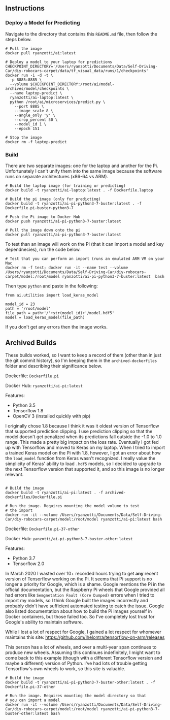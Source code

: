 ## Instructions

### Deploy a Model for Predicting

Navigate to the directory that contains this `README.md` file, then follow the steps below.

	# Pull the image
	docker pull ryanzotti/ai:latest

	# Deploy a model to your laptop for predictions
	CHECKPOINT_DIRECTORY='/Users/ryanzotti/Documents/Data/Self-Driving-Car/diy-robocars-carpet/data/tf_visual_data/runs/1/checkpoints'
	docker run -i -d -t \
	  -p 8885:8885 \
	  --volume $CHECKPOINT_DIRECTORY:/root/ai/model-archives/model/checkpoints \
	  --name laptop-predict \
	  ryanzotti/ai-laptop:latest \
	  python /root/ai/microservices/predict.py \
	    --port 8885 \
	    --image_scale 8 \
	    --angle_only 'y' \
	    --crop_percent 50 \
	    --model_id 1 \
	    --epoch 151

	# Stop the image
	docker rm -f laptop-predict

### Build

There are two separate images: one for the laptop and another for the Pi. Unfortunately I can't unify them into the same image because the software runs on separate architectures (x86-64 vs ARM).

	# Build the laptop image (for training or predicting)
	docker build -t ryanzotti/ai-laptop:latest . -f Dockerfile.laptop

	# Build the pi image (only for predicting)
	docker build -t ryanzotti/ai-pi-python3-7-buster:latest . -f Dockerfile.pi-buster-python3-7

	# Push the Pi image to Docker Hub
	docker push ryanzotti/ai-pi-python3-7-buster:latest

	# Pull the image down onto the pi
	docker pull ryanzotti/ai-pi-python3-7-buster:latest

To test than an image will work on the Pi (that it can import a model and key dependnecies), run the code below.

```
# Test that you can perform an import (runs an emulated ARM VM on your Mac
docker rm -f test; docker run -it --name test --volume /Users/ryanzotti/Documents/Data/Self-Driving-Car/diy-robocars-carpet/model:/root/model ryanzotti/ai-pi-python3-7-buster:latest  bash
```

Then type `python` and paste in the following:

```
from ai.utilities import load_keras_model

model_id = 23
path = '/root/model'
file_path = path+'/'+str(model_id)+'/model.hdf5'
model = load_keras_model(file_path)

```
If you don't get any errors then the image works.

## Archived Builds

These builds worked, so I want to keep a record of them (other than   in just the git commit history), so I'm keeping them in the `archived-dockerfiles` folder and describing their significance below.

Dockerfile: `Dockerfile.pi`

Docker Hub: `ryanzotti/ai-pi:latest`

Features: 

* Python 3.5
* Tensorflow 1.8
* OpenCV 3 (installed quickly with pip)

I originally chose 1.8 because I think it was it oldest version of Tensorflow that supported prediction clipping. I use prediction clipping so that the model doesn't get penalized when its predictions fall outside the -1.0 to 1.0 range. This made a pretty big impact on the loss rate. Eventually I got fed up with Tensorflow and moved to Keras on my laptop. When I tried to import a trained Keras model on the Pi with 1.8, however, I got an error about how the `load_model` function from Keras wasn't recognized. I really value the simplicity of Keras' ability to load `.hdf5` models, so I decided to upgrade to the next Tensorflow version that supported it, and so this image is no longer relevant. 

```

# Build the image
docker build -t ryanzotti/ai-pi:latest . -f archived-dockerfiles/Dockerfile.pi

# Run the image. Requires mounting the model volume to test
# the import
docker run -it --volume /Users/ryanzotti/Documents/Data/Self-Driving-Car/diy-robocars-carpet/model:/root/model ryanzotti/ai-pi:latest bash
```

Dockerfile: `Dockerfile.pi-37-other`

Docker Hub: `yanzotti/ai-pi-python3-7-buster-other:latest`

Features: 

* Python 3.7
* Tensorflow 2.0

In March 2020 I wasted over 10+ recorded hours trying to get **any** recent version of Tensorflow working on the Pi. It seems that Pi support is no longer a priority for Google, which is a shame. Google mentions the Pi in the official documentation, but the Raspberry Pi wheels that Google provided all had errors like `Semgnetation Fault (Core Dumped)` errors when I tried to import my models, so I think Google built the images incorrectly and probably didn't have sufficient automated testing to catch the issue. Google also listed documentation about how to build the Pi images yourself in Docker containers, but those failed too. So I've completely lost trust for Google's ability to maintain software.

While I lost a lot of respect for Google, I gained a lot respect for whomever maintains this site: https://github.com/lhelontra/tensorflow-on-arm/releases

This person has a lot of wheels, and over a multi-year span continues to produce new wheels. Assuming this continues
indefinitely, I might want to come back to this example (though
with a different Tensorflow version and maybe a different) version of Python. I've had lots of trouble getting Tensorflow's own wheels to work, so this site is valuable.

```
# Build the image
docker build -t ryanzotti/ai-pi-python3-7-buster-other:latest . -f Dockerfile.pi-37-other

# Run the image. Requires mounting the model directory so that
# you can import a model
docker run -it --volume /Users/ryanzotti/Documents/Data/Self-Driving-Car/diy-robocars-carpet/model:/root/model ryanzotti/ai-pi-python3-7-buster-other:latest bash
```